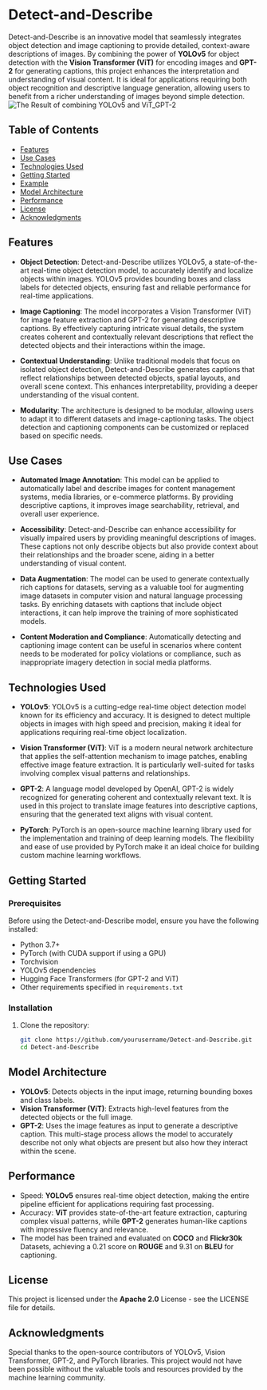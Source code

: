 # Detect-and-Describe

Detect-and-Describe is an innovative model that seamlessly integrates object detection and image captioning to provide detailed, context-aware descriptions of images. By combining the power of **YOLOv5** for object detection with the **Vision Transformer (ViT)** for encoding images and **GPT-2** for generating captions, this project enhances the interpretation and understanding of visual content. It is ideal for applications requiring both object recognition and descriptive language generation, allowing users to benefit from a richer understanding of images beyond simple detection.
![The Result of combining YOLOv5 and ViT_GPT-2](https://github.com/user-attachments/assets/f4a2cfb3-0c30-4f9e-bca0-c800092fd6e3)

## Table of Contents
- [Features](#features)
- [Use Cases](#use-cases)
- [Technologies Used](#technologies-used)
- [Getting Started](#getting-started)
- [Example](#example)
- [Model Architecture](#model-architecture)
- [Performance](#performance)
- [License](#license)
- [Acknowledgments](#acknowledgments)

## Features

- **Object Detection**: Detect-and-Describe utilizes YOLOv5, a state-of-the-art real-time object detection model, to accurately identify and localize objects within images. YOLOv5 provides bounding boxes and class labels for detected objects, ensuring fast and reliable performance for real-time applications.
  
- **Image Captioning**: The model incorporates a Vision Transformer (ViT) for image feature extraction and GPT-2 for generating descriptive captions. By effectively capturing intricate visual details, the system creates coherent and contextually relevant descriptions that reflect the detected objects and their interactions within the image.

- **Contextual Understanding**: Unlike traditional models that focus on isolated object detection, Detect-and-Describe generates captions that reflect relationships between detected objects, spatial layouts, and overall scene context. This enhances interpretability, providing a deeper understanding of the visual content.

- **Modularity**: The architecture is designed to be modular, allowing users to adapt it to different datasets and image-captioning tasks. The object detection and captioning components can be customized or replaced based on specific needs.

## Use Cases

- **Automated Image Annotation**: This model can be applied to automatically label and describe images for content management systems, media libraries, or e-commerce platforms. By providing descriptive captions, it improves image searchability, retrieval, and overall user experience.

- **Accessibility**: Detect-and-Describe can enhance accessibility for visually impaired users by providing meaningful descriptions of images. These captions not only describe objects but also provide context about their relationships and the broader scene, aiding in a better understanding of visual content.

- **Data Augmentation**: The model can be used to generate contextually rich captions for datasets, serving as a valuable tool for augmenting image datasets in computer vision and natural language processing tasks. By enriching datasets with captions that include object interactions, it can help improve the training of more sophisticated models.

- **Content Moderation and Compliance**: Automatically detecting and captioning image content can be useful in scenarios where content needs to be moderated for policy violations or compliance, such as inappropriate imagery detection in social media platforms.

## Technologies Used

- **YOLOv5**: YOLOv5 is a cutting-edge real-time object detection model known for its efficiency and accuracy. It is designed to detect multiple objects in images with high speed and precision, making it ideal for applications requiring real-time object localization.

- **Vision Transformer (ViT)**: ViT is a modern neural network architecture that applies the self-attention mechanism to image patches, enabling effective image feature extraction. It is particularly well-suited for tasks involving complex visual patterns and relationships.

- **GPT-2**: A language model developed by OpenAI, GPT-2 is widely recognized for generating coherent and contextually relevant text. It is used in this project to translate image features into descriptive captions, ensuring that the generated text aligns with visual content.

- **PyTorch**: PyTorch is an open-source machine learning library used for the implementation and training of deep learning models. The flexibility and ease of use provided by PyTorch make it an ideal choice for building custom machine learning workflows.

## Getting Started

### Prerequisites

Before using the Detect-and-Describe model, ensure you have the following installed:

- Python 3.7+
- PyTorch (with CUDA support if using a GPU)
- Torchvision
- YOLOv5 dependencies
- Hugging Face Transformers (for GPT-2 and ViT)
- Other requirements specified in `requirements.txt`

### Installation

1. Clone the repository:
   ```bash
   git clone https://github.com/yourusername/Detect-and-Describe.git
   cd Detect-and-Describe

## Model Architecture
- **YOLOv5**: Detects objects in the input image, returning bounding boxes and class labels.
- **Vision Transformer (ViT)**: Extracts high-level features from the detected objects or the full image.
- **GPT-2**: Uses the image features as input to generate a descriptive caption.
This multi-stage process allows the model to accurately describe not only what objects are present but also how they interact within the scene.

## Performance
- Speed: **YOLOv5** ensures real-time object detection, making the entire pipeline efficient for applications requiring fast processing.
- Accuracy: **ViT** provides state-of-the-art feature extraction, capturing complex visual patterns, while **GPT-2** generates human-like captions with impressive fluency and relevance.
- The model has been trained and evaluated on **COCO** and **Flickr30k** Datasets, achieving a 0.21 score on **ROUGE** and 9.31 on **BLEU** for captioning.

## License
This project is licensed under the **Apache 2.0** License - see the LICENSE file for details.

## Acknowledgments
Special thanks to the open-source contributors of YOLOv5, Vision Transformer, GPT-2, and PyTorch libraries. This project would not have been possible without the valuable tools and resources provided by the machine learning community.

